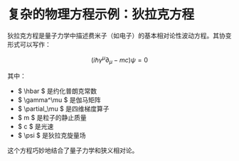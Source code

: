 # 复杂的物理方程示例：狄拉克方程

狄拉克方程是量子力学中描述费米子（如电子）的基本相对论性波动方程。其协变形式可以写作：

$$
(i\hbar\gamma^\mu\partial_\mu - mc)\psi = 0
$$

其中：
- $ \hbar $ 是约化普朗克常数
- $ \gamma^\mu $ 是伽马矩阵
- $ \partial_\mu $ 是四维梯度算子
- $ m $ 是粒子的静止质量
- $ c $ 是光速
- $ \psi $ 是狄拉克旋量场

这个方程巧妙地结合了量子力学和狭义相对论。
